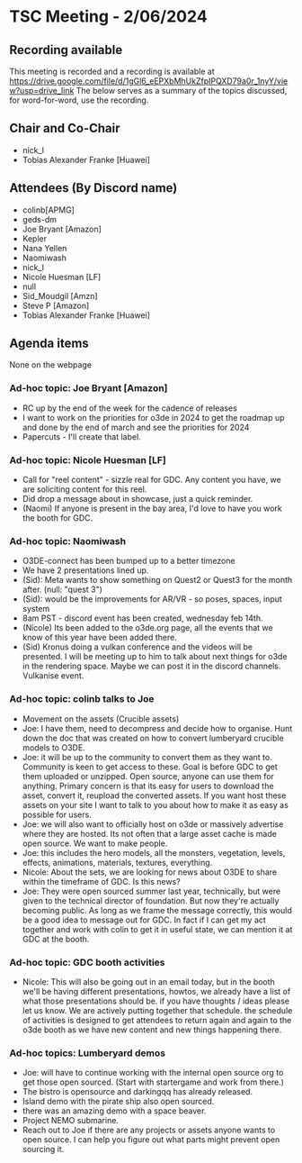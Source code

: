 # TSC Meeting - 2/06/2024 

## Recording available
This meeting is recorded and a recording is available at
https://drive.google.com/file/d/1gGl6_eEPXbMhUkZfpIPQXD79a0r_1nyY/view?usp=drive_link
The below serves as a summary of the topics discussed, for word-for-word, use the recording.

## Chair and Co-Chair
* nick_l
* Tobias Alexander Franke [Huawei]

## Attendees (By Discord name)
* colinb[APMG]
* geds-dm
* Joe Bryant [Amazon]
* Kepler
* Nana Yellen
* Naomiwash
* nick_l
* Nicole Huesman [LF]
* null
* Sid_Moudgil [Amzn]
* Steve P [Amazon]
* Tobias Alexander Franke [Huawei]

## Agenda items
None on the webpage

### Ad-hoc topic: Joe Bryant [Amazon]
* RC up by the end of the week for the cadence of releases
* I want to work on the priorities for o3de in 2024 to get the roadmap up and done by the end of march and see the priorities for 2024
* Papercuts - I'll create that label.

### Ad-hoc topic: Nicole Huesman [LF]
* Call for "reel content" - sizzle real for GDC.  Any content you have, we are soliciting content for this reel.
* Did drop a message about in showcase, just a quick reminder.
* (Naomi) If anyone is present in the bay area, I'd love to have you work the booth for GDC.

### Ad-hoc topic: Naomiwash
* O3DE-connect has been bumped up to a better timezone
* We have 2 presentations lined up.
* (Sid):  Meta wants to show something on Quest2 or Quest3 for the month after.  (null: "quest 3")
* (Sid):  would be the improvements for AR/VR - so poses, spaces, input system
* 8am PST - discord event has been created, wednesday feb 14th.
* (Nicole) Its been added to the o3de.org page, all the events that we know of this year have been added there.
* (Sid) Kronus doing a vulkan conference and the videos will be presented.  I will be meeting up to him to talk about next things for o3de in the rendering space.  Maybe we can post it in the discord channels.  Vulkanise event.

### Ad-hoc topic: colinb talks to Joe
* Movement on the assets (Crucible assets)
* Joe:  I have them, need to decompress and decide how to organise.  Hunt down the doc that was created on how to convert lumberyard crucible models to O3DE.
* Joe:  it will be up to the community to convert them as they want to.  Community is keen to get access to these.  Goal is before GDC to get them uploaded or unzipped.  Open source, anyone can use them for anything.  Primary concern is that its easy for users to download the asset, convert it, reupload the converted assets.  If you want host these assets on your site I want to talk to you about how to make it as easy as possible for users.
* Joe:  we will also want to officially host on o3de or massively advertise where they are hosted.  Its not often that a large asset cache is made open source.  We want to make people.
* Joe:  this includes the hero models, all the monsters, vegetation, levels, effects, animations, materials, textures, everything.
* Nicole:  About the sets, we are looking for news about O3DE to share within the timeframe of GDC.  Is this news?  
* Joe:  They were open sourced summer last year, technically, but were given to the technical director of foundation.  But now they're actually becoming public.  As long as we frame the message correctly, this would be a good idea to message out for GDC.  In fact if I can get my act together and work with colin to get it in useful state, we can mention it at GDC at the booth.

### Ad-hoc topic: GDC booth activities
* Nicole: This will also be going out in an email today, but in the booth we'll be having different presentations, howtos, we already have a list of what those presentations should be.  if you have thoughts / ideas please let us know.  We are actively putting together that schedule.  the schedule of activities is designed to get attendees to return again and again to the o3de booth as we have new content and new things happening there.

### Ad-hoc topics:  Lumberyard demos
* Joe:  will have to continue working with the internal open source org to get those open sourced.  (Start with startergame and work from there.)
* The bistro is opensource and darkingqq has already released.
* Island demo with the pirate ship also open sourced.
* there was an amazing demo with a space beaver.
* Project NEMO submarine.
* Reach out to Joe if there are any projects or assets anyone wants to open source.  I can help you figure out what parts might prevent open sourcing it.





